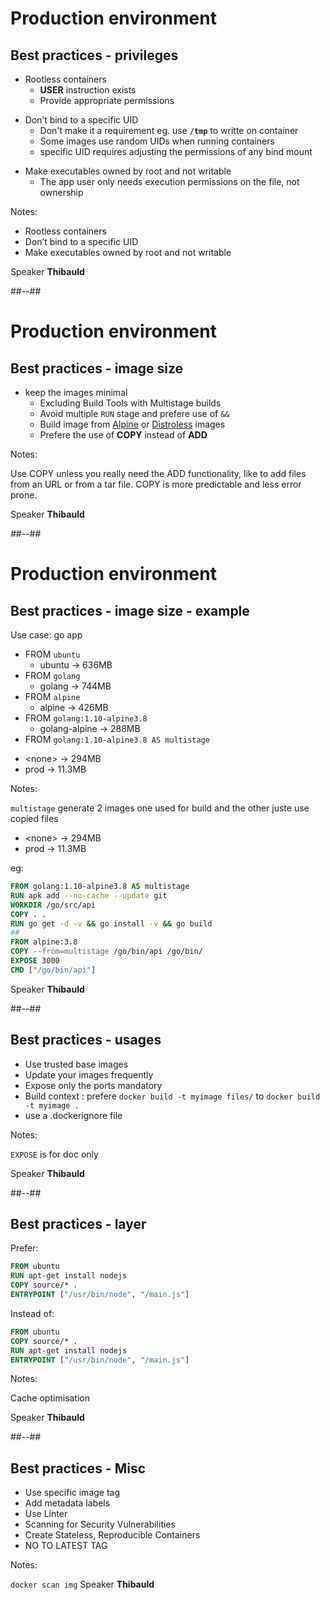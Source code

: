 <!-- .slide: class="with-code" -->

# Production environment

## Best practices - privileges

* Rootless containers
  * **USER** instruction exists
  * Provide appropriate permissions
<!-- .element: class="list-fragment" -->

* Don’t bind to a specific UID
  * Don't make it a requirement eg. use **`/tmp`** to writte on container
  * Some images use random UIDs when running containers
  * specific UID requires adjusting the permissions of any bind mount
<!-- .element: class="list-fragment" -->

* Make executables owned by root and not writable
  * The app user only needs execution permissions on the file, not ownership
    <!-- .element: class="list-fragment" -->

Notes:

* Rootless containers 
* Don’t bind to a specific UID
* Make executables owned by root and not writable

Speaker **Thibauld**

##--##
<!-- .slide: -->

# Production environment

## Best practices - image size

* keep the images minimal
  *  Excluding Build Tools with Multistage builds
  *  Avoid multiple `RUN` stage and prefere use of `&&` 
  *  Build image from [Alpine](https://hub.docker.com/_/alpine) or [Distroless](https://github.com/GoogleContainerTools/distroless) images
  *  Prefere the use of **COPY** instead of **ADD**

Notes:

Use COPY unless you really need the ADD functionality, like to add files from an URL or from a tar file. COPY is more predictable and less error prone.

Speaker **Thibauld**

##--##
<!-- .slide: -->

# Production environment

## Best practices - image size - example

Use case: go app 

- FROM `ubuntu` 
  - ubuntu -> 636MB
- FROM `golang`
  - golang -> 744MB
- FROM `alpine`
  - alpine -> 426MB
- FROM `golang:1.10-alpine3.8` 
  - golang-alpine -> 288MB
- FROM `golang:1.10-alpine3.8 AS multistage`
<!-- .element: class="list-fragment" -->
  - \<none\> -> 294MB
  - prod -> 11.3MB
<!-- .element: class="list-fragment" -->

Notes:

`multistage` generate 2 images one used for build and the other juste use copied files 
  - \<none\> -> 294MB
  - prod -> 11.3MB

eg: 

```dockerfile
FROM golang:1.10-alpine3.8 AS multistage
RUN apk add --no-cache --update git
WORKDIR /go/src/api
COPY . .
RUN go get -d -v && go install -v && go build
##
FROM alpine:3.8
COPY --from=multistage /go/bin/api /go/bin/
EXPOSE 3000
CMD ["/go/bin/api"]
```

Speaker **Thibauld**

##--##
<!-- .slide: -->

## Best practices - usages 

* Use trusted base images
* Update your images frequently
* Expose only the ports mandatory
* Build context : prefere `docker build -t myimage files/` to `docker build -t myimage .`
* use a .dockerignore file
<!-- .element: class="list-fragment" -->

Notes:

`EXPOSE` is for doc only

Speaker **Thibauld**

##--##
<!-- .slide: -->

## Best practices - layer 


Prefer:

```dockerfile
FROM ubuntu
RUN apt-get install nodejs
COPY source/* .
ENTRYPOINT ["/usr/bin/node", "/main.js"]

```

Instead of:

```dockerfile
FROM ubuntu
COPY source/* .
RUN apt-get install nodejs
ENTRYPOINT ["/usr/bin/node", "/main.js"]
```

Notes:

Cache optimisation

Speaker **Thibauld**

##--##
<!-- .slide: -->

## Best practices - Misc 

* Use specific image tag
* Add metadata labels
* Use Linter
* Scanning for Security Vulnerabilities
* Create Stateless, Reproducible Containers
* NO TO LATEST TAG
<!-- .element: class="list-fragment" -->

Notes:

`docker scan img` 
Speaker **Thibauld**